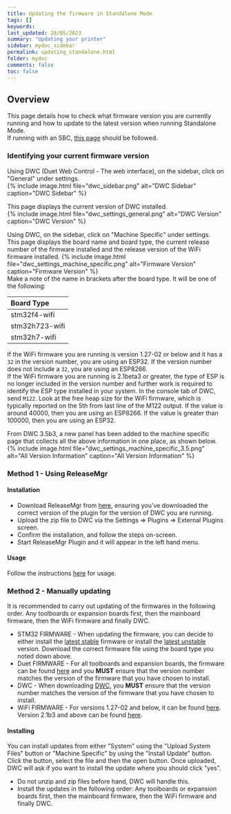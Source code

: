```yaml
---
title: Updating the firmware in Standalone Mode
tags: []
keywords: 
last_updated: 28/05/2023
summary: "Updating your printer"
sidebar: mydoc_sidebar
permalink: updating_standalone.html
folder: mydoc
comments: false
toc: false
---
```


## Overview

This page details how to check what firmware version you are currently running and how to update to the latest version when running Standalone Mode.  
If running with an SBC, [this page](./stm32_sbc.html) should be followed.  

### Identifying your current firmware version

Using DWC (Duet Web Control - The web interface), on the sidebar, click on "General" under settings.  
{% include image.html file="dwc_sidebar.png" alt="DWC Sidebar" caption="DWC Sidebar" %} 

This page displays the current version of DWC installed.  
{% include image.html file="dwc_settings_general.png" alt="DWC Version" caption="DWC Version" %}  

Using DWC, on the sidebar, click on "Machine Specific" under settings.  
This page displays the board name and board type, the current release number of the firmware installed and the release version of the WiFi firmware installed. 
{% include image.html file="dwc_settings_machine_specific.png" alt="Firmware Version" caption="Firmware Version" %}  
Make a note of the name in brackets after the board type. It will be one of the following:
<div class="datatable-begin"></div>

|Board Type|
| :------------- |
|stm32f4-wifi|
|stm32h723-wifi|
|stm32h7-wifi|

<div class="datatable-end"></div>

If the WiFi firmware you are running is version 1.27-02 or below and it has a `32` in the version number, you are using an ESP32. If the version number does not include a `32`, you are using an ESP8266.  
If the WiFi firmware you are running is 2.1beta3 or greater, the type of ESP is no longer included in the version number and further work is required to identify the ESP type installed in your system. In the console tab of DWC, send `M122`. Look at the free heap size for the WiFi firmware, which is typically reported on the 5th from last line of the M122 output. If the value is around 40000, then you are using an ESP8266. If the value is greater than 100000, then you are using an ESP32.  

From DWC 3.5b3, a new panel has been added to the machine specific page that collects all the above information in one place, as shown below.  
{% include image.html file="dwc_settings_machine_specific_3.5.png" alt="All Version Information" caption="All Version Information" %}  

### Method 1 - Using ReleaseMgr

#### Installation

* Download ReleaseMgr from [here](https://plugins.duet3d.com/plugins/ReleaseMgr.html), ensuring you've downloaded the correct version of the plugin for the version of DWC you are running.  
* Upload the zip file to DWC via the Settings => Plugins => External Plugins screen.
* Confirm the installation, and follow the steps on-screen.
* Start ReleaseMgr Plugin and it will appear in the left hand menu.  

#### Usage

Follow the instructions [here](https://github.com/MintyTrebor/ReleaseMgr/wiki/Navigation) for usage.  

### Method 2 - Manually updating

It is recommended to carry out updating of the firmwares in the following order. Any toolboards or expansion boards first, then the mainboard firmware, then the WiFi firmware and finally DWC.  

* STM32 FIRMWARE - When updating the firmware, you can decide to either install the [latest stable](https://github.com/gloomyandy/RepRapFirmware/releases/latest) firmware or install the [latest unstable](https://github.com/gloomyandy/RepRapFirmware/releases) version. Download the correct firmware file using the board type you noted down above.  
* Duet FIRMWARE - For all toolboards and expansion boards, the firmware can be found [here](https://github.com/Duet3D/RepRapFirmware/releases) and you **MUST** ensure that the version number matches the version of the firmware that you have chosen to install.  
* DWC - When downloading [DWC](https://github.com/Duet3D/DuetWebControl/releases), you **MUST** ensure that the version number matches the version of the firmware that you have chosen to install.  
* WiFi FIRMWARE - For versions 1.27-02 and below, it can be found [here](https://github.com/gloomyandy/DuetWiFiSocketServer/releases). Version 2.1b3 and above can be found [here](https://github.com/gloomyandy/RepRapFirmware/releases).  

#### Installing

You can install updates from either "System" using the "Upload System Files" button or "Machine Specific" by using the "Install Update" button.  
Click the button, select the file and then the open button. Once uploaded, DWC will ask if you want to install the update where you should click "yes".  
* Do not unzip and zip files before hand, DWC will handle this.  
* Install the updates in the following order: Any toolboards or expansion boards first, then the mainboard firmware, then the WiFi firmware and finally DWC.
